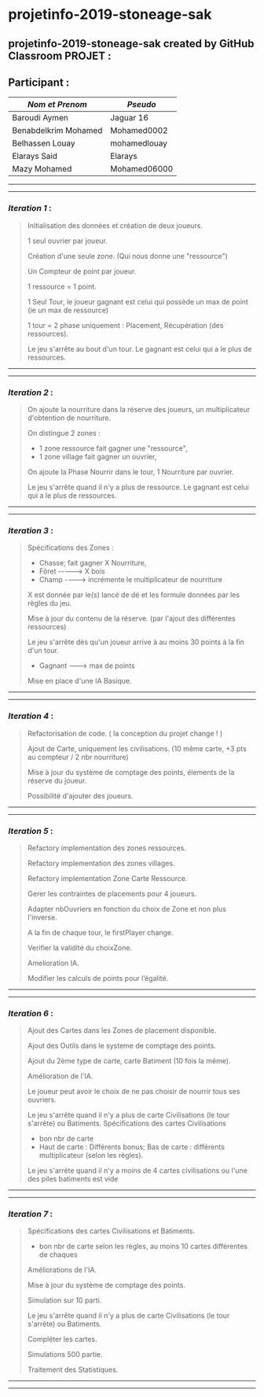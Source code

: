 # projetinfo-2019-stoneage-sak

## projetinfo-2019-stoneage-sak created by GitHub Classroom PROJET :

## Participant :
| *Nom et Prenom* | *Pseudo* |
| ------ | ------ |
| Baroudi Aymen | Jaguar 16 |
| Benabdelkrim Mohamed | Mohamed0002 |
| Belhassen Louay | mohamedlouay |
| Elarays Said | Elarays |
| Mazy Mohamed | Mohamed06000 |



---
___

### *Iteration 1*  : 
> Initialisation des données et création de deux joueurs.
>
> 1 seul ouvrier par joueur.
>
> Création d'une seule zone. (Qui nous donne une "ressource")
>
> Un Compteur de point par joueur.
>
> 1 ressource = 1 point.
>
> 1 Seul Tour, le joueur gagnant est celui qui possède un max de point (ie un max de ressource)
>
> 1 tour = 2 phase uniquement : Placement, Récupération (des ressources).
>
> Le jeu s'arrête au bout d'un tour. Le gagnant est celui qui a le plus de ressources.
>

---
___

### *Iteration 2* : 
> On ajoute la nourriture dans la réserve des joueurs, un multiplicateur d'obtention de nourriture.
>		
> On distingue 2 zones : 
>    - 1 zone ressource fait gagner une "ressource", 
>    - 1 zone village fait gagner un ouvrier,
>
> On ajoute la Phase Nourrir dans le tour, 1 Nourriture par ouvrier.
>
> Le jeu s'arrête quand il n'y a plus de ressource. Le gagnant est celui qui a le plus de ressources.
>

---
___
### *Iteration 3* :
> Spécifications des Zones : 
>  - Chasse; fait gagner X Nourriture,
>  - Fôret -----> X bois
>  - Champ ----> incrémente le multiplicateur de nourriture
>    
>  X est donnée par le(s) lancé de dé et les formule données par les règles du jeu.
>
>  Mise à jour du contenu de la réserve. (par l'ajout des différentes ressources)
>
> Le jeu s'arrête dès qu'un joueur arrive à au moins 30 points à la fin d'un tour.
>- Gagnant ---> max de points
>
> Mise en place d'une IA Basique.

---
___
### *Iteration 4* : 


> Refactorisation de code. ( la conception du projet change ! )
>
> Ajout de Carte, uniquement les civilisations. (10 même carte, +3 pts au compteur / 2 nbr nourriture)
>
> Mise à jour du système de comptage des points, élements de la réserve du joueur.
>
> Possibilité d'ajouter des joueurs.
>
>

---
___

### *Iteration 5* : 
> Refactory implementation des zones ressources. 
>
> Refactory implementation des zones villages. 
>
> Refactory implementation Zone Carte Ressource. 
>
> Gerer les contraintes de placements pour 4 joueurs. 
>
> Adapter nbOuvriers en fonction du choix de Zone et non plus l'inverse.
>
> A la fin de chaque tour, le firstPlayer change.
>
> Verifier la validité du choixZone.
>
> Amelioration IA.
>
> Modifier les calculs de points pour l’égalité.
>
> 

---
___
	
### *Iteration 6* : 

> Ajout des Cartes dans les Zones de placement disponible.
> 
> Ajout des Outils dans le systeme de comptage des points.
>
> Ajout du 2ème type de carte, carte Batiment (10 fois la même).
>
> Amélioration de l'IA.
>
> Le joueur peut avoir le choix de ne pas choisir de nourrir tous ses ouvriers.
>
> Le jeu s'arrête quand il n'y a plus de carte Civilisations (le tour s'arrête) ou Batiments.
> Spécifications des cartes Civilisations 
> - bon nbr de carte
> - Haut de carte : Différents bonus; Bas de carte : différents multiplicateur (selon les règles).
>
> Le jeu s'arrête quand il n'y a moins de 4 cartes civilisations ou l'une des piles batiments est vide

---
___

### *Iteration 7* :

>Spécifications des cartes Civilisations et Batiments. 
> - bon nbr de carte selon les règles, au moins 10 cartes différentes de chaques
>
> Améliorations de l'IA.
>
> Mise à jour du système de comptage des points.
>
> Simulation sur 10 parti.
>
> Le jeu s'arrête quand il n'y a plus de carte Civilisations (le tour s'arrête) ou Batiments.
>
> Compléter les cartes.
>
> Simulations 500 partie.
>
> Traitement des Statistiques.
---
___

	



